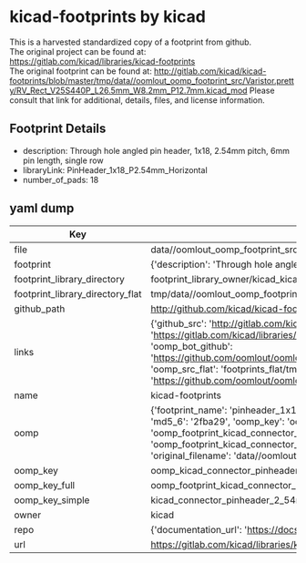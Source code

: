 # kicad-footprints by kicad  
This is a harvested standardized copy of a footprint from github.  
The original project can be found at:  
https://gitlab.com/kicad/libraries/kicad-footprints  
The original footprint can be found at:
http://gitlab.com/kicad/kicad-footprints/blob/master/tmp/data//oomlout_oomp_footprint_src/Varistor.pretty/RV_Rect_V25S440P_L26.5mm_W8.2mm_P12.7mm.kicad_mod
Please consult that link for additional, details, files, and license information.  
## Footprint Details
* description: Through hole angled pin header, 1x18, 2.54mm pitch, 6mm pin length, single row  
* libraryLink: PinHeader_1x18_P2.54mm_Horizontal  
* number_of_pads: 18  
## yaml dump  
| Key | Value |  
| --- | --- |  
| file | data//oomlout_oomp_footprint_src/kicad-footprints/Connector_PinHeader_2.54mm.pretty/PinHeader_1x18_P2.54mm_Horizontal.kicad_mod |  
| footprint | {'description': 'Through hole angled pin header, 1x18, 2.54mm pitch, 6mm pin length, single row', 'libraryLink': 'PinHeader_1x18_P2.54mm_Horizontal', 'number_of_pads': 18} |  
| footprint_library_directory | footprint_library_owner/kicad_kicad-footprints/ |  
| footprint_library_directory_flat | tmp/data//oomlout_oomp_footprint_src/footprints_flat/kicad_connector_pinheader_2_54mm_pinheader_1x18_p2_54mm_horizontal/working |  
| github_path | http://github.com/kicad/kicad-footprints/blob/master/tmp/data//oomlout_oomp_footprint_src/Connector_PinHeader_2.54mm.pretty/PinHeader_1x18_P2.54mm_Horizontal.kicad_mod |  
| links | {'github_src': 'http://gitlab.com/kicad/kicad-footprints/blob/master/tmp/data//oomlout_oomp_footprint_src/Varistor.pretty/RV_Rect_V25S440P_L26.5mm_W8.2mm_P12.7mm.kicad_mod', 'github_src_repo': 'https://gitlab.com/kicad/libraries/kicad-footprints', 'oomp_bot': 'tmp/data//oomlout_oomp_footprint_src/footprints/kicad_connector_pinheader_2_54mm_pinheader_1x18_p2_54mm_horizontal/working', 'oomp_bot_github': 'https://github.com/oomlout/oomlout_oomp_footprint_bot/tree/main/tmp/data//oomlout_oomp_footprint_src/footprints/kicad_connector_pinheader_2_54mm_pinheader_1x18_p2_54mm_horizontal/working', 'oomp_src_flat': 'footprints_flat/tmp/data//oomlout_oomp_footprint_src/footprints_flat/kicad_connector_pinheader_2_54mm_pinheader_1x18_p2_54mm_horizontal/working', 'oomp_src_flat_github': 'https://github.com/oomlout/oomlout_oomp_footprint_src/tree/main/tmp/data//oomlout_oomp_footprint_src/footprints_flat/kicad_connector_pinheader_2_54mm_pinheader_1x18_p2_54mm_horizontal/working'} |  
| name | kicad-footprints |  
| oomp | {'footprint_name': 'pinheader_1x18_p2_54mm_horizontal', 'library_name': 'connector_pinheader_2_54mm', 'md5': '2fba29cd125a88b90a008a9389179595', 'md5_10': '2fba29cd12', 'md5_5': '2fba2', 'md5_6': '2fba29', 'oomp_key': 'oomp_kicad_connector_pinheader_2_54mm_pinheader_1x18_p2_54mm_horizontal', 'oomp_key_extra': 'oomp_footprint_kicad_connector_pinheader_2_54mm_pinheader_1x18_p2_54mm_horizontal', 'oomp_key_full': 'oomp_footprint_kicad_connector_pinheader_2_54mm_pinheader_1x18_p2_54mm_horizontal_2fba29', 'oomp_key_simple': 'kicad_connector_pinheader_2_54mm_pinheader_1x18_p2_54mm_horizontal', 'original_filename': 'data//oomlout_oomp_footprint_src/kicad-footprints/Connector_PinHeader_2.54mm.pretty/PinHeader_1x18_P2.54mm_Horizontal.kicad_mod', 'owner_name': 'kicad'} |  
| oomp_key | oomp_kicad_connector_pinheader_2_54mm_pinheader_1x18_p2_54mm_horizontal |  
| oomp_key_full | oomp_footprint_kicad_connector_pinheader_2_54mm_pinheader_1x18_p2_54mm_horizontal |  
| oomp_key_simple | kicad_connector_pinheader_2_54mm_pinheader_1x18_p2_54mm_horizontal |  
| owner | kicad |  
| repo | {'documentation_url': 'https://docs.github.com/rest/repos/repos#get-a-repository', 'message': 'Not Found'} |  
| url | https://gitlab.com/kicad/libraries/kicad-footprints |  

